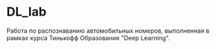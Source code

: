 # DL_lab
Работа по распознаванию автомобильных номеров, выполненная в рамках курса Тинькофф Образования "Deep Learning".
